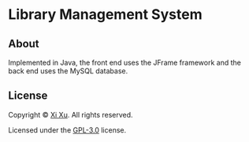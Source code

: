 # Library Management System

## About

Implemented in Java, the front end uses the JFrame framework and the back end uses the MySQL database.

## License

Copyright &copy; [Xi Xu](https://xi-xu.me). All rights reserved.

Licensed under the [GPL-3.0](LICENSE) license.
